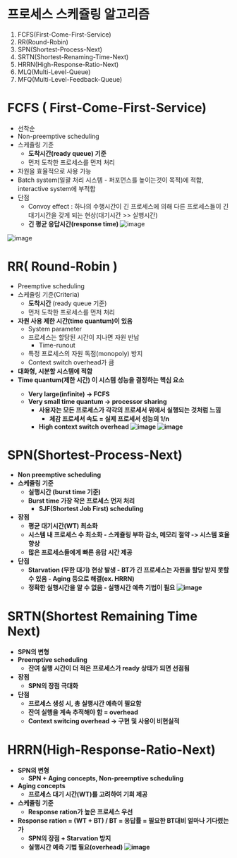 <h1> 프로세스 스케쥴링 알고리즘</h1>

1. FCFS(First-Come-First-Service)
2. RR(Round-Robin)
3. SPN(Shortest-Process-Next)
4. SRTN(Shortest-Renaming-Time-Next)
5. HRRN(High-Response-Ratio-Next)
6. MLQ(Multi-Level-Queue)
7. MFQ(Multi-Level-Feedback-Queue)

<h1> FCFS ( First-Come-First-Service) </h1>

- 선착순
- Non-preemptive scheduling
- 스케쥴링 기준
    - <b> 도착시간(ready queue) 기준 </b>
    - 먼저 도착한 프로세스를 먼저 처리
- 자원을 효율적으로 사용 가능
- Batch system(일괄 처리 시스템 - 퍼포먼스를 높이는것이 목적)에 적합, interactive system에 부적합
- 단점
    - Convoy effect : 하나의 수행시간이 긴 프로세스에 의해 다른 프로세스들이 긴 대기시간을 갖게 되는 현상(대기시간 >>  실행시간)
    - <b> 긴 평균 응답시간(response time) </b>
![image](https://github.com/youbeen2798/Deep-CS-study_for_interview/assets/62228401/b0fc35f7-e54f-4667-8a85-829049f9ff3e)

![image](https://github.com/youbeen2798/Deep-CS-study_for_interview/assets/62228401/b0d0e9d7-7b4b-42c0-b51d-51ab47c9c18d)

<h1> RR( Round-Robin ) </h1>

- Preemptive scheduling
- 스케쥴링 기준(Criteria)
  - <b> 도착시간 </b> (ready queue 기준)
  - 먼저 도착한 프로세스를 먼저 처리
- <b> 자원 사용 제한 시간(time quantum)이 있음 </b>
  - System parameter
  - 프로세스는 할당된 시간이 지나면 자원 반납
      - Time-runout
  - 특정 프로세스의 자원 독점(monopoly) 방지
  - Context switch overhead가 큼
- <b> 대화형, 시분할 시스템에 적합 </b>
- <b> Time quantum(제한 시간) 이 시스템 성능을 결정하는 핵심 요소
  - Very large(infinite) -> FCFS
  - Very small time quantum -> processor sharing
    - 사용자는 모든 프로세스가 각각의 프로세서 위에서 실행되는 것처럼 느낌
        - 체감 프로세서 속도 = 실제 프로세서 성능의 1/n
    - High context switch overhead
![image](https://github.com/youbeen2798/Deep-CS-study_for_interview/assets/62228401/145a0a3c-99ad-4620-a9cb-54fbbaeed159)
![image](https://github.com/youbeen2798/Deep-CS-study_for_interview/assets/62228401/9bc201ed-43e3-40cb-a71e-569e2ced8b28)

<h1> SPN(Shortest-Process-Next) </h1>

- Non preemptive scheduling
- 스케쥴링 기준
    - <b> 실행시간 </b> (burst time 기준)
    - Burst time 가장 작은 프로세스 먼저 처리
      - SJF(Shortest Job First) scheduling
- 장점
    - 평균 대기시간(WT) 최소화
    - 시스템 내 프로세스 수 최소화
          - 스케쥴링 부하 감소, 메모리 절약 -> 시스템 효율 향상
    - 많은 프로세스들에게 빠른 응답 시간 제공
- 단점
    - <b> Starvation </b> (무한 대기) 현상 발생
          - BT가 긴 프로세스는 자원을 할당 받지 못할 수 있음
              - Aging 등으로 해결(ex. HRRN)
    - 정확한 실행시간을 알 수 없음
          - 실행시간 예측 기법이 필요
![image](https://github.com/youbeen2798/Deep-CS-study_for_interview/assets/62228401/00ede0e5-e1da-43c5-9617-604c3e0e6cf1)

<h1> SRTN(Shortest Remaining Time Next) </h1>

- SPN의 변형
- Preemptive scheduling
  - 잔여 실행 시간이 더 적은 프로세스가 ready 상태가 되면 선점됨
- 장점
  - SPN의 장점 극대화
- 단점
  - 프로세스 생성 시, 총 실행시간 예측이 필요함
  - 잔여 실행을 계속 추적해야 함 = overhead
  - Context switcing overhead
  -> 구현 및 사용이 비현실적

<h1> HRRN(High-Response-Ratio-Next) </h1>

- SPN의 변형
  - SPN + Aging concepts, Non-preemptive scheduling
- Aging concepts
  - 프로세스 대기 시간(WT)를 고려하여 기회 제공
- 스케쥴링 기준
  - Response ration가 높은 프로세스 우선
- Response ration = (WT + BT) / BT = 응답률 = 필요한 BT대비 얼마나 기다렸는가
  - SPN의 장점 + Starvation 방지
  - 실행시간 예측 기법 필요(overhead)
![image](https://github.com/youbeen2798/Deep-CS-study_for_interview/assets/62228401/e135c4d1-5bcd-4a5b-8610-7ab02876ac66)
